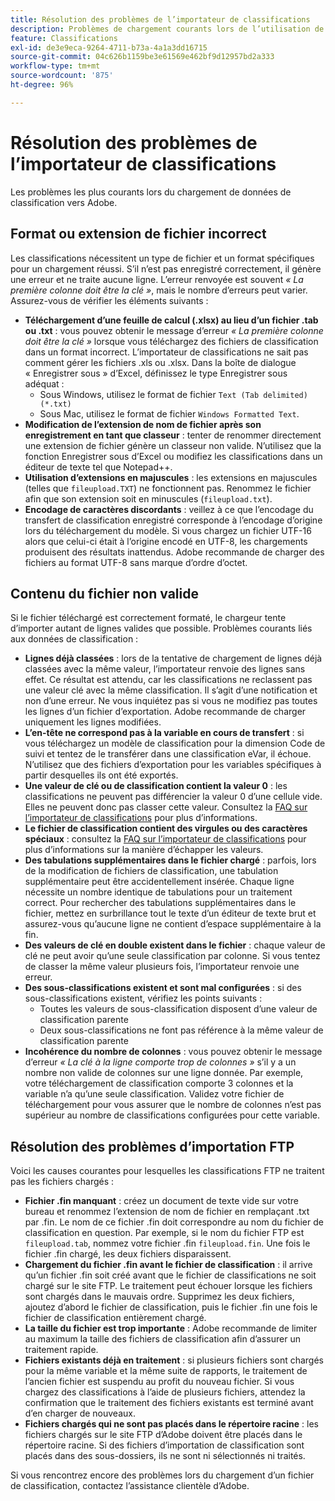 ```yaml
---
title: Résolution des problèmes de l’importateur de classifications
description: Problèmes de chargement courants lors de l’utilisation de l’importateur de classifications.
feature: Classifications
exl-id: de3e9eca-9264-4711-b73a-4a1a3dd16715
source-git-commit: 04c626b1159be3e61569e462bf9d12957bd2a333
workflow-type: tm+mt
source-wordcount: '875'
ht-degree: 96%

---
```


# Résolution des problèmes de l’importateur de classifications

Les problèmes les plus courants lors du chargement de données de classification vers Adobe.

## Format ou extension de fichier incorrect

Les classifications nécessitent un type de fichier et un format spécifiques pour un chargement réussi. S’il n’est pas enregistré correctement, il génère une erreur et ne traite aucune ligne. L’erreur renvoyée est souvent *« La première colonne doit être la clé »*, mais le nombre d’erreurs peut varier. Assurez-vous de vérifier les éléments suivants :

* **Téléchargement dʼune feuille de calcul (.xlsx) au lieu dʼun fichier .tab ou .txt** : vous pouvez obtenir le message dʼerreur *« La première colonne doit être la clé »* lorsque vous téléchargez des fichiers de classification dans un format incorrect. Lʼimportateur de classifications ne sait pas comment gérer les fichiers .xls ou .xlsx. Dans la boîte de dialogue « Enregistrer sous » d’Excel, définissez le type Enregistrer sous adéquat :
   * Sous Windows, utilisez le format de fichier `Text (Tab delimited) (*.txt)`
   * Sous Mac, utilisez le format de fichier `Windows Formatted Text`.
* **Modification de l’extension de nom de fichier après son enregistrement en tant que classeur** : tenter de renommer directement une extension de fichier génère un classeur non valide. N’utilisez que la fonction Enregistrer sous d’Excel ou modifiez les classifications dans un éditeur de texte tel que Notepad++.
* **Utilisation d’extensions en majuscules** : les extensions en majuscules (telles que `fileupload.TXT`) ne fonctionnent pas. Renommez le fichier afin que son extension soit en minuscules (`fileupload.txt`).
* **Encodage de caractères discordants** : veillez à ce que l’encodage du transfert de classification enregistré corresponde à l’encodage d’origine lors du téléchargement du modèle. Si vous chargez un fichier UTF-16 alors que celui-ci était à l’origine encodé en UTF-8, les chargements produisent des résultats inattendus. Adobe recommande de charger des fichiers au format UTF-8 sans marque d’ordre d’octet.

## Contenu du fichier non valide

Si le fichier téléchargé est correctement formaté, le chargeur tente d’importer autant de lignes valides que possible. Problèmes courants liés aux données de classification :

* **Lignes déjà classées** : lors de la tentative de chargement de lignes déjà classées avec la même valeur, l’importateur renvoie des lignes sans effet. Ce résultat est attendu, car les classifications ne reclassent pas une valeur clé avec la même classification. Il s’agit d’une notification et non d’une erreur. Ne vous inquiétez pas si vous ne modifiez pas toutes les lignes d’un fichier d’exportation. Adobe recommande de charger uniquement les lignes modifiées.
* **L’en-tête ne correspond pas à la variable en cours de transfert** : si vous téléchargez un modèle de classification pour la dimension Code de suivi et tentez de le transférer dans une classification eVar, il échoue. N’utilisez que des fichiers d’exportation pour les variables spécifiques à partir desquelles ils ont été exportés.
* **Une valeur de clé ou de classification contient la valeur 0** : les classifications ne peuvent pas différencier la valeur 0 d’une cellule vide. Elles ne peuvent donc pas classer cette valeur. Consultez la [FAQ sur l’importateur de classifications](importer-faq.md) pour plus d’informations.
* **Le fichier de classification contient des virgules ou des caractères spéciaux** : consultez la [FAQ sur l’importateur de classifications](importer-faq.md) pour plus d’informations sur la manière d’échapper les valeurs.
* **Des tabulations supplémentaires dans le fichier chargé** : parfois, lors de la modification de fichiers de classification, une tabulation supplémentaire peut être accidentellement insérée. Chaque ligne nécessite un nombre identique de tabulations pour un traitement correct. Pour rechercher des tabulations supplémentaires dans le fichier, mettez en surbrillance tout le texte d’un éditeur de texte brut et assurez-vous qu’aucune ligne ne contient d’espace supplémentaire à la fin.
* **Des valeurs de clé en double existent dans le fichier** : chaque valeur de clé ne peut avoir qu’une seule classification par colonne. Si vous tentez de classer la même valeur plusieurs fois, l’importateur renvoie une erreur.
* **Des sous-classifications existent et sont mal configurées** : si des sous-classifications existent, vérifiez les points suivants :
   * Toutes les valeurs de sous-classification disposent d’une valeur de classification parente
   * Deux sous-classifications ne font pas référence à la même valeur de classification parente
* **Incohérence du nombre de colonnes** : vous pouvez obtenir le message dʼerreur *« La clé à la ligne comporte trop de colonnes »* sʼil y a un nombre non valide de colonnes sur une ligne donnée. Par exemple, votre téléchargement de classification comporte 3 colonnes et la variable nʼa quʼune seule classification. Validez votre fichier de téléchargement pour vous assurer que le nombre de colonnes nʼest pas supérieur au nombre de classifications configurées pour cette variable.

## Résolution des problèmes d’importation FTP

Voici les causes courantes pour lesquelles les classifications FTP ne traitent pas les fichiers chargés :

* **Fichier .fin manquant** : créez un document de texte vide sur votre bureau et renommez l’extension de nom de fichier en remplaçant .txt par .fin. Le nom de ce fichier .fin doit correspondre au nom du fichier de classification en question. Par exemple, si le nom du fichier FTP est `fileupload.tab`, nommez votre fichier .fin `fileupload.fin`. Une fois le fichier .fin chargé, les deux fichiers disparaissent.
* **Chargement du fichier .fin avant le fichier de classification** : il arrive qu’un fichier .fin soit créé avant que le fichier de classifications ne soit chargé sur le site FTP. Le traitement peut échouer lorsque les fichiers sont chargés dans le mauvais ordre. Supprimez les deux fichiers, ajoutez d’abord le fichier de classification, puis le fichier .fin une fois le fichier de classification entièrement chargé.
* **La taille du fichier est trop importante** : Adobe recommande de limiter au maximum la taille des fichiers de classification afin d’assurer un traitement rapide.
* **Fichiers existants déjà en traitement** : si plusieurs fichiers sont chargés pour la même variable et la même suite de rapports, le traitement de l’ancien fichier est suspendu au profit du nouveau fichier. Si vous chargez des classifications à l’aide de plusieurs fichiers, attendez la confirmation que le traitement des fichiers existants est terminé avant d’en charger de nouveaux.
* **Fichiers chargés qui ne sont pas placés dans le répertoire racine** : les fichiers chargés sur le site FTP d’Adobe doivent être placés dans le répertoire racine. Si des fichiers d’importation de classification sont placés dans des sous-dossiers, ils ne sont ni sélectionnés ni traités.

Si vous rencontrez encore des problèmes lors du chargement d’un fichier de classification, contactez l’assistance clientèle d’Adobe.
